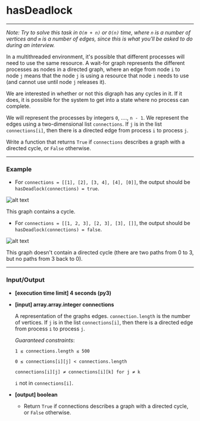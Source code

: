 # hasDeadlock

----
*Note: Try to solve this task in `O(m + n)` or `O(n)` time, where `n` is a number of vertices and `m` is a number of edges, since this is what you'll be asked to do during an interview.*

In a multithreaded environment, it's possible that different processes will need to use the same resource. A wait-for graph represents the different processes as nodes in a directed graph, where an edge from node `i` to node `j` means that the node `j` is using a resource that node `i` needs to use (and cannot use until node `j` releases it).

We are interested in whether or not this digraph has any cycles in it. If it does, it is possible for the system to get into a state where no process can complete.

We will represent the processes by integers `0`, ...., `n - 1`. We represent the edges using a two-dimensional list `connections`. If `j` is in the list `connections[i]`, then there is a directed edge from process `i` to process `j`.

Write a function that returns `True` if `connections` describes a graph with a directed cycle, or `False` otherwise.

---
### Example
* For `connections = [[1], [2], [3, 4], [4], [0]]`, the output should be
`hasDeadlock(connections) = true`.

![alt text][test1]

[test1]: https://codesignal.s3.amazonaws.com/tasks/hasDeadlock/img/test1.png?_tm=1582024996686

This graph contains a cycle.

* For `connections = [[1, 2, 3], [2, 3], [3], []]`, the output should be
`hasDeadlock(connections) = false`.

![alt text][test2]

[test2]: https://codesignal.s3.amazonaws.com/tasks/hasDeadlock/img/test2.png?_tm=1582024996943

This graph doesn't contain a directed cycle (there are two paths from 0 to 3, but no paths from 3 back to 0).

---
### Input/Output

* **[execution time limit] 4 seconds (py3)**

* **[input] array.array.integer connections**

  A representation of the graphs edges. `connection.length` is the number of vertices. If `j` is in the list `connections[i]`, then there is a directed edge from process `i` to process `j`.

  *Guaranteed constraints*:

  `1 ≤ connections.length ≤ 500`

  `0 ≤ connections[i][j] < connections.length`

  `connections[i][j] ≠ connections[i][k] for j ≠ k`

  `i` not in `connections[i]`.

* **[output] boolean**

  * Return `True` if connections describes a graph with a directed cycle, or `False` otherwise.
